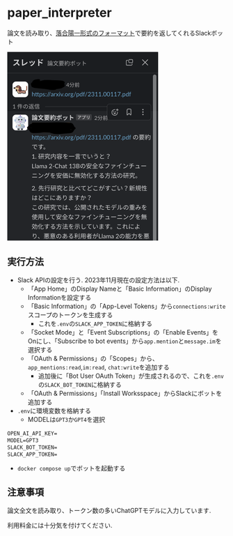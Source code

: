 # paper_interpreter

論文を読み取り、[落合陽一形式のフォーマット](https://www.slideshare.net/Ochyai/1-ftma15#65)で要約を返してくれるSlackボット

<img src="./example.png" title="example">

## 実行方法
- Slack APIの設定を行う. 2023年11月現在の設定方法は以下.
  - 「App Home」のDisplay Nameと「Basic Information」のDisplay Informationを設定する
  - 「Basic Information」の「App-Level Tokens」から`connections:write`スコープのトークンを生成する
    - これを`.env`の`SLACK_APP_TOKEN`に格納する
  - 「Socket Mode」と「Event Subscriptions」の「Enable Events」をOnにし、「Subscribe to bot events」から`app.mention`と`message.im`を選択する
  - 「OAuth & Permissions」の「Scopes」から、`app_mentions:read`,`im:read`, `chat:write`を追加する
    - 追加後に「Bot User OAuth Token」が生成されるので、これを`.env`の`SLACK_BOT_TOKEN`に格納する
  - 「OAuth & Permissions」「Install Worksspace」からSlackにボットを追加する
- `.env`に環境変数を格納する
  - MODELは`GPT3`か`GPT4`を選択
```.env
OPEN_AI_API_KEY=
MODEL=GPT3
SLACK_BOT_TOKEN=
SLACK_APP_TOKEN=
```
- `docker compose up`でボットを起動する

## 注意事項
論文全文を読み取り、トークン数の多いChatGPTモデルに入力しています.

利用料金には十分気を付けてください.
